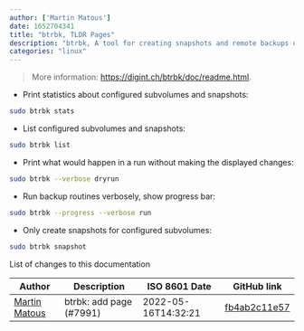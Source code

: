 ```yaml
---
author: ['Martin Matous']
date: 1652704341
title: "btrbk, TLDR Pages"
description: "btrbk, A tool for creating snapshots and remote backups of btrfs subvolumes."
categories: "linux"
---
```

> More information: <https://digint.ch/btrbk/doc/readme.html>.

- Print statistics about configured subvolumes and snapshots:

```bash
sudo btrbk stats
```

- List configured subvolumes and snapshots:

```bash
sudo btrbk list
```

- Print what would happen in a run without making the displayed changes:

```bash
sudo btrbk --verbose dryrun
```

- Run backup routines verbosely, show progress bar:

```bash
sudo btrbk --progress --verbose run
```

- Only create snapshots for configured subvolumes:

```bash
sudo btrbk snapshot
```
List of changes to this documentation


Author | Description | ISO 8601 Date | GitHub link
------|-----|-----|-----
[Martin Matous](mailto:18654729+mmatous@users.noreply.github.com) | btrbk: add page (#7991) | 2022-05-16T14:32:21 | [fb4ab2c11e57](https://github.com/tldr-pages/tldr/commit/fb4ab2c11e571b7d117f303c06295a0734336086)

